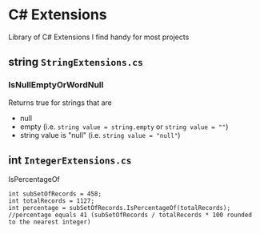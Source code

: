 # C# Extensions
Library of C# Extensions I find handy for most projects

## string ```StringExtensions.cs```

### IsNullEmptyOrWordNull
Returns true for strings that are
- null
- empty (i.e. ```string value = string.empty``` or ```string value = ""```)
- string value is "null" (i.e. ```string value = "null"```)

## int ```IntegerExtensions.cs```
IsPercentageOf
```
int subSetOfRecords = 458;
int totalRecords = 1127;
int percentage = subSetOfRecords.IsPercentageOf(totalRecords);
//percentage equals 41 (subSetOfRecords / totalRecords * 100 rounded to the nearest integer)
```
